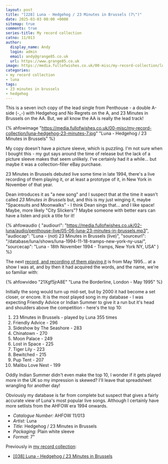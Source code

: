 ```yaml
---
layout: post
title: "[228] Luna - Hedgehog / 23 Minutes in Brussels (7\")"
date: 2025-03-03 00:00 +0000
sitemap: true
comments: true
series-title: My record collection
catno: 11/013
author:
  display_name: Andy
  login: admin
  email: andy@grange85.co.uk
  url: https://www.grange85.co.uk
image: https://media.fullofwishes.co.uk/00-misc/my-record-collection/luna-hedgehog-23-minutes-7.jpg
categories:
- my record collection
- luna
tags:
- 23 minutes in brussels
- hedgehog
---
```

This is a seven inch copy of the lead single from Penthouse - a double A-side (-\_-) with Hedgehog and No Regrets on the A, and 23 Minutes in Brussels on the AA. But, we all know the AA is really the lead track!

{% ahfowimage "https://media.fullofwishes.co.uk/00-misc/my-record-collection/luna-hedgehog-23-minutes-7.jpg" "Luna - Hedgehog / 23 Minutes in Brussels" %}

My copy doesn't have a picture sleeve, which is puzzling. I'm not sure when I bought this - my gut says around the time of release but the lack of a picture sleeve makes that seem unlikely. I've certainly had it a while... but maybe it was a collection-filler eBay purchase.

23 Minutes in Brussels debuted live some time in late 1994, there's a live recording of them playing it, or at least a prototype of it, in New York in November of that year.

Dean introduces it as "a new song" and I suspect that at the time it wasn't called _23 Minutes in Brussels_ but, and this is my just winging it, maybe "Spacesuits and Moonwalks" - I think Dean sings that... and I like space! Maybe, more likely "City Slickers"? Maybe someone with better ears can have a listen and pick a title for it!

{% ahfowaudio {
"audiourl": "https://media.fullofwishes.co.uk/02-luna/audio/penthouse-live/05-06-luna-23-minutes-in-brussels.mp3",
"audiocap": "Luna - (not) 23 Minutes in Brussels (live)",
"sourceurl": "/database/luna/shows/luna-1994-11-18-tramps-new-york-ny-usa/",
"sourcecap": "Luna - 18th November 1994 - Tramps, New York NY, USA"
} %}

The next [record, and recording of them playing it](/database/tracks/23-minutes-in-brussels/) is from May 1995... at a show I was at, and by then it had acquired the words, and the name, we're so familiar with:

{% ahfowvideo "21Xgf5jrA8E" "Luna the Borderline, London - May 1995" %}

Initially the song would turn up mid-set, but by 2000 it had become a set closer, or encore. It is the most played song in my database - I was expecting Friendly Advice or Indian Summer to give it a run but it's head and shoulders above the competition - here's the top 10:

 1. 23 Minutes in Brussels - played by Luna 355 times
 2. Friendly Advice - 296
 3. Sideshow by The Seashore - 283
 4. Chinatown - 270
 5. Moon Palace - 249
 6. Lost in Space - 225
 7. Tiger Lily - 223
 8. Bewitched - 215
 9. Pup Tent - 207
 10. Malibu Love Nest - 199

Oddly Indian Summer didn't even make the top 10, I wonder if it gets played more in the UK so my impression is skewed? I'll leave that spreadsheet wrangling for another day!

Obviously my database is far from complete but suspect that gives a fairly accurate view of Luna's most popular live songs. Although I certainly have more setlists from the AHFOW era 1994 onwards.

 - *Catalogue Number:* AHFOW 11/013
 - *Artist:* Luna
 - *Title:* Hedgehog / 23 Minutes in Brussels
 - *Packaging:* Plain white sleeve
 - *Format:* 7"

Previously in [my record collection](/category/my-record-collection):
 - [\[038\] Luna - Hedgehog / 23 Minutes in Brussels](/2025/03/03/my-record-collection-luna-hedgehog-23-minutes-in-brussels-7/)







